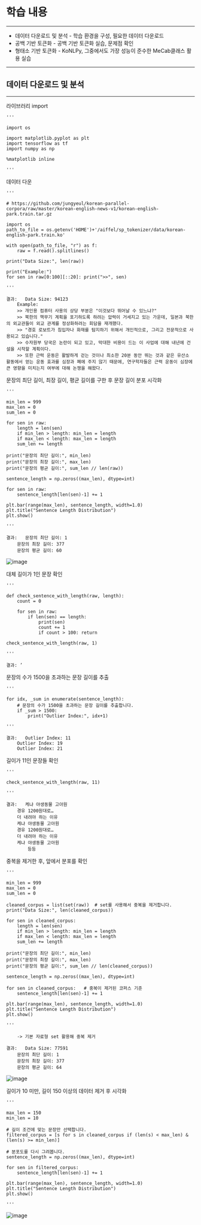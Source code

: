 # 학습 내용

---

- 데이터 다운로드 및 분석
		- 학습 환경을 구성, 필요한 데이터 다운로드
- 공백 기반 토큰화
		- 공백 기반 토큰화 실습, 문제점 확인
- 형태소 기반 토큰화
		- KoNLPy, 그중에서도 가장 성능이 준수한 MeCab클래스 활용 실습

---

## 데이터 다운로드 및 분석

---

라이브러리 import

	'''

	import os

	import matplotlib.pyplot as plt
	import tensorflow as tf
	import numpy as np

	%matplotlib inline

	'''

데이터 다운

	'''

	# https://github.com/jungyeul/korean-parallel-corpora/raw/master/korean-english-news-v1/korean-english-park.train.tar.gz

	import os
	path_to_file = os.getenv('HOME')+'/aiffel/sp_tokenizer/data/korean-english-park.train.ko'

	with open(path_to_file, "r") as f:
	    raw = f.read().splitlines()

	print("Data Size:", len(raw))

	print("Example:")
	for sen in raw[0:100][::20]: print(">>", sen)

	'''

	결과:   Data Size: 94123
		Example:
		>> 개인용 컴퓨터 사용의 상당 부분은 "이것보다 뛰어날 수 있느냐?"
		>> 북한의 핵무기 계획을 포기하도록 하려는 압력이 거세지고 있는 가운데, 일본과 북한의 외교관들이 외교 관계를 정상화하려는 회담을 재개했다.
		>> "경호 로보트가 침입자나 화재를 탐지하기 위해서 개인적으로, 그리고 전문적으로 사용되고 있습니다."
		>> 수자원부 당국은 논란이 되고 있고, 막대한 비용이 드는 이 사업에 대해 내년에 건설을 시작할 계획이다.
		>> 또한 근력 운동은 활발하게 걷는 것이나 최소한 20분 동안 뛰는 것과 같은 유산소 활동에서 얻는 운동 효과를 심장과 폐에 주지 않기 때문에, 연구학자들은 근력 운동이 심장에 큰 영향을 미치는지 여부에 대해 논쟁을 해왔다.

문장의 최단 길이, 최장 길이, 평균 길이를 구한 후 문장 길이 분포 시각화

	'''

	min_len = 999
	max_len = 0
	sum_len = 0

	for sen in raw:
	    length = len(sen)
	    if min_len > length: min_len = length
	    if max_len < length: max_len = length
	    sum_len += length

	print("문장의 최단 길이:", min_len)
	print("문장의 최장 길이:", max_len)
	print("문장의 평균 길이:", sum_len // len(raw))

	sentence_length = np.zeros((max_len), dtype=int)

	for sen in raw:
	    sentence_length[len(sen)-1] += 1

	plt.bar(range(max_len), sentence_length, width=1.0)
	plt.title("Sentence Length Distribution")
	plt.show()

	'''

	결과:   문장의 최단 길이: 1
		문장의 최장 길이: 377
		문장의 평균 길이: 60

![image](./a.png)

대체 길이가 1인 문장 확인

	'''

	def check_sentence_with_length(raw, length):
	    count = 0
    
	    for sen in raw:
	        if len(sen) == length:
	            print(sen)
	            count += 1
	            if count > 100: return

	check_sentence_with_length(raw, 1)

	'''

	결과: ’

문장의 수가 1500을 초과하는 문장 길이를 추출

	'''

	for idx, _sum in enumerate(sentence_length):
	    # 문장의 수가 1500을 초과하는 문장 길이를 추출합니다.
	    if _sum > 1500:
	        print("Outlier Index:", idx+1)

	'''

	결과:   Outlier Index: 11
		Outlier Index: 19
		Outlier Index: 21

길이가 11인 문장들 확인

	'''

	check_sentence_with_length(raw, 11)

	'''

	결과:   케냐 야생동물 고아원
		경유 1200원대로…
		더 내려야 하는 이유
		케냐 야생동물 고아원
		경유 1200원대로…
		더 내려야 하는 이유
		케냐 야생동물 고아원
			등등

중복을 제거한 후, 앞에서 분포를 확인

	'''

	min_len = 999
	max_len = 0
	sum_len = 0

	cleaned_corpus = list(set(raw))  # set를 사용해서 중복을 제거합니다.
	print("Data Size:", len(cleaned_corpus))

	for sen in cleaned_corpus:
	    length = len(sen)
	    if min_len > length: min_len = length
	    if max_len < length: max_len = length
	    sum_len += length

	print("문장의 최단 길이:", min_len)
	print("문장의 최장 길이:", max_len)
	print("문장의 평균 길이:", sum_len // len(cleaned_corpus))

	sentence_length = np.zeros((max_len), dtype=int)

	for sen in cleaned_corpus:   # 중복이 제거된 코퍼스 기준
	    sentence_length[len(sen)-1] += 1

	plt.bar(range(max_len), sentence_length, width=1.0)
	plt.title("Sentence Length Distribution")
	plt.show()

	'''

		-> 기본 자료형 set 활용해 중복 제거

	결과:   Data Size: 77591
		문장의 최단 길이: 1
		문장의 최장 길이: 377
		문장의 평균 길이: 64

![image](./b.png)

길이가 10 미만, 길이 150 이상의 데이터 제거 후 시각화

	'''

	max_len = 150
	min_len = 10

	# 길이 조건에 맞는 문장만 선택합니다.
	filtered_corpus = [s for s in cleaned_corpus if (len(s) < max_len) & (len(s) >= min_len)]

	# 분포도를 다시 그려봅니다.
	sentence_length = np.zeros((max_len), dtype=int)

	for sen in filtered_corpus:
	    sentence_length[len(sen)-1] += 1

	plt.bar(range(max_len), sentence_length, width=1.0)
	plt.title("Sentence Length Distribution")
	plt.show()

	'''

![image](./c.png)
